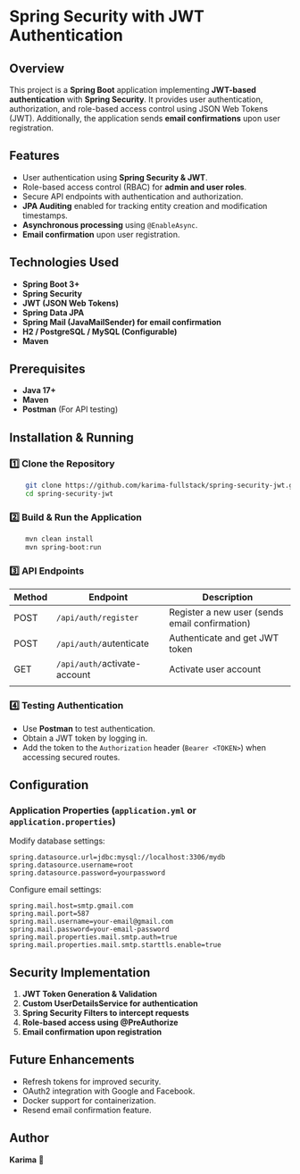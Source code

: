 # Spring Security with JWT Authentication

## Overview

This project is a **Spring Boot** application implementing **JWT-based authentication** with **Spring Security**. It provides user authentication, authorization, and role-based access control using JSON Web Tokens (JWT). Additionally, the application sends **email confirmations** upon user registration.

## Features

- User authentication using **Spring Security & JWT**.
- Role-based access control (RBAC) for **admin and user roles**.
- Secure API endpoints with authentication and authorization.
- **JPA Auditing** enabled for tracking entity creation and modification timestamps.
- **Asynchronous processing** using `@EnableAsync`.
- **Email confirmation** upon user registration.

## Technologies Used

- **Spring Boot 3+**
- **Spring Security**
- **JWT (JSON Web Tokens)**
- **Spring Data JPA**
- **Spring Mail (JavaMailSender) for email confirmation**
- **H2 / PostgreSQL / MySQL (Configurable)**
- **Maven**

## Prerequisites

- **Java 17+**
- **Maven**
- **Postman** (For API testing)

## Installation & Running

### 1️⃣ Clone the Repository

```sh
    git clone https://github.com/karima-fullstack/spring-security-jwt.git
    cd spring-security-jwt
```

### 2️⃣ Build & Run the Application

```sh
    mvn clean install
    mvn spring-boot:run
```

### 3️⃣ API Endpoints

| Method | Endpoint                     | Description                                    |
| ------ | ---------------------------- | ---------------------------------------------- |
| POST   | `/api/auth/register`         | Register a new user (sends email confirmation) |
| POST   | `/api/auth/`autenticate      | Authenticate and get JWT token                 |
| GET    | `/api/auth/`activate-account | Activate user account                          |
|        |                              |                                                |

### 4️⃣ Testing Authentication

- Use **Postman** to test authentication.
- Obtain a JWT token by logging in.
- Add the token to the `Authorization` header (`Bearer <TOKEN>`) when accessing secured routes.

## Configuration

### Application Properties (`application.yml` or `application.properties`)

Modify database settings:

```properties
spring.datasource.url=jdbc:mysql://localhost:3306/mydb
spring.datasource.username=root
spring.datasource.password=yourpassword
```

Configure email settings:

```properties
spring.mail.host=smtp.gmail.com
spring.mail.port=587
spring.mail.username=your-email@gmail.com
spring.mail.password=your-email-password
spring.mail.properties.mail.smtp.auth=true
spring.mail.properties.mail.smtp.starttls.enable=true
```

## Security Implementation

1. **JWT Token Generation & Validation**
2. **Custom UserDetailsService for authentication**
3. **Spring Security Filters to intercept requests**
4. **Role-based access using @PreAuthorize**
5. **Email confirmation upon registration**

## Future Enhancements

- Refresh tokens for improved security.
- OAuth2 integration with Google and Facebook.
- Docker support for containerization.
- Resend email confirmation feature.

## Author

**Karima** 🚀
